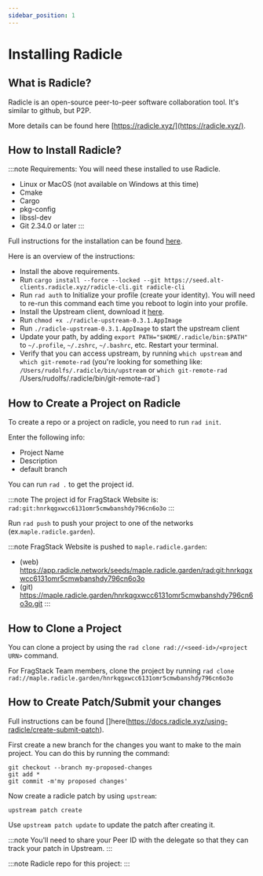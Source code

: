 ```yaml
---
sidebar_position: 1
---
```


# Installing Radicle

## What is Radicle?
Radicle is an open-source peer-to-peer software collaboration tool. It's similar to github, but P2P.

More details can be found here [https://radicle.xyz/](https://radicle.xyz/).

## How to Install Radicle?

:::note
Requirements: 
You will need these installed to use Radicle.
* Linux or MacOS (not available on Windows at this time)
* Cmake
* Cargo
* pkg-config
* libssl-dev
* Git 2.34.0 or later
:::

Full instructions for the installation can be found [here](https://docs.radicle.xyz/getting-started). 

Here is an overview of the instructions:

* Install the above requirements.
* Run `cargo install --force --locked --git https://seed.alt-clients.radicle.xyz/radicle-cli.git radicle-cli`
* Run `rad auth` to Initialize your profile (create your identity). You will need to re-run this command each time you reboot to login into your profile.
* Install the Upstream client, download it [here](https://radicle.xyz/tryit).
* Run `chmod +x ./radicle-upstream-0.3.1.AppImage`
* Run `./radicle-upstream-0.3.1.AppImage` to start the upstream client
* Update your path, by adding `export PATH="$HOME/.radicle/bin:$PATH"` to `~/.profile`, `~/.zshrc`, `~/.bashrc`, etc. Restart your terminal.
* Verify that you can access upstream, by running `which upstream` and `which git-remote-rad` (you're looking for something like:
`/Users/rudolfs/.radicle/bin/upstream` or `which git-remote-rad
`/Users/rudolfs/.radicle/bin/git-remote-rad`)

 
## How to Create a Project on Radicle
To create a repo or a project on radicle, you need to run `rad init`.

Enter the following info:
* Project Name 
* Description 
* default branch

You can run `rad .` to get the project id.

:::note
The project id for FragStack Website is:
    `rad:git:hnrkqgxwcc6131omr5cmwbanshdy796cn6o3o`
:::

Run `rad push` to push your project to one of the networks (ex.`maple.radicle.garden`).

:::note
FragStack Website is pushed to `maple.radicle.garden`:

   * (web) https://app.radicle.network/seeds/maple.radicle.garden/rad:git:hnrkqgxwcc6131omr5cmwbanshdy796cn6o3o
   * (git) https://maple.radicle.garden/hnrkqgxwcc6131omr5cmwbanshdy796cn6o3o.git
:::

## How to Clone a Project
You can clone a project by using the `rad clone rad://<seed-id>/<project URN>` command. 

For FragStack Team members, clone the project by running `rad clone rad://maple.radicle.garden/hnrkqgxwcc6131omr5cmwbanshdy796cn6o3o`

## How to Create Patch/Submit your changes
Full instructions can be found []here(https://docs.radicle.xyz/using-radicle/create-submit-patch). 

First create a new branch for the changes you want to make to the main project. You can do this by running the command:

```
git checkout --branch my-proposed-changes 
git add *
git commit -m'my proposed changes'
```
Now create a radicle patch by using `upstream`:

```
upstream patch create

```

Use `upstream patch update` to update the patch after creating it.

:::note
You'll need to share your Peer ID with the delegate so that they can track your patch in Upstream.
:::

:::note
Radicle repo for this project:
:::
 